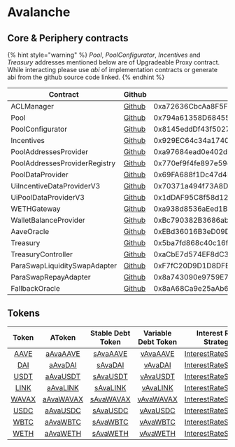 # Avalanche

## Core & Periphery contracts

{% hint style="warning" %}
_Pool_, _PoolConfigurator_, _Incentives_ and _Treasury_ addresses mentioned below are of Upgradeable Proxy contract. While interacting please use _abi_ of implementation contracts or generate abi from the github source code linked.
{% endhint %}

| Contract                      | Github                                                                                                                        | Address                                    |
| ----------------------------- | ----------------------------------------------------------------------------------------------------------------------------- | ------------------------------------------ |
| ACLManager                    | [Github](https://github.com/aave/aave-v3-core/blob/master/contracts/protocol/configuration/ACLManager.sol)                    | 0xa72636CbcAa8F5FF95B2cc47F3CDEe83F3294a0B |
| Pool                          | [Github](https://github.com/aave/aave-v3-core/blob/master/contracts/protocol/pool/Pool.sol)                                   | 0x794a61358D6845594F94dc1DB02A252b5b4814aD |
| PoolConfigurator              | [Github](https://github.com/aave/aave-v3-core/blob/master/contracts/protocol/pool/PoolConfigurator.sol)                       | 0x8145eddDf43f50276641b55bd3AD95944510021E |
| Incentives                    | [Github](https://github.com/aave/aave-v3-periphery/blob/master/contracts/rewards/RewardsController.sol)                       | 0x929EC64c34a17401F460460D4B9390518E5B473e |
| PoolAddressesProvider         | [Github](https://github.com/aave/aave-v3-core/blob/master/contracts/protocol/configuration/PoolAddressesProvider.sol)         | 0xa97684ead0e402dC232d5A977953DF7ECBaB3CDb |
| PoolAddressesProviderRegistry | [Github](https://github.com/aave/aave-v3-core/blob/master/contracts/protocol/configuration/PoolAddressesProviderRegistry.sol) | 0x770ef9f4fe897e59daCc474EF11238303F9552b6 |
| PoolDataProvider              | [Github](https://github.com/aave/aave-v3-core/blob/master/contracts/misc/AaveProtocolDataProvider.sol)                        | 0x69FA688f1Dc47d4B5d8029D5a35FB7a548310654 |
| UiIncentiveDataProviderV3     | [Github](https://github.com/aave/aave-v3-periphery/blob/master/contracts/misc/UiIncentiveDataProviderV3.sol)                  | 0x70371a494f73A8Df658C5cd29E2C1601787e1009 |
| UiPoolDataProviderV3          | [Github](https://github.com/aave/aave-v3-periphery/blob/master/contracts/misc/UiPoolDataProviderV3.sol)                       | 0x1dDAF95C8f58d1283E9aE5e3C964b575D7cF7aE3 |
| WETHGateway                   | [Github](https://github.com/aave/aave-v3-periphery/blob/master/contracts/misc/WETHGateway.sol)                                | 0xa938d8536aEed1Bd48f548380394Ab30Aa11B00E |
| WalletBalanceProvider         | [Github](https://github.com/aave/aave-v3-periphery/blob/master/contracts/misc/WalletBalanceProvider.sol)                      | 0xBc790382B3686abffE4be14A030A96aC6154023a |
| AaveOracle                    | [Github](https://github.com/aave/aave-v3-core/blob/master/contracts/misc/AaveOracle.sol)                                      | 0xEBd36016B3eD09D4693Ed4251c67Bd858c3c7C9C |
| Treasury                      | [Github](https://github.com/aave/aave-v3-periphery/blob/master/contracts/treasury/Collector.sol)                              | 0x5ba7fd868c40c16f7aDfAe6CF87121E13FC2F7a0 |
| TreasuryController            | [Github](https://github.com/aave/aave-v3-periphery/blob/master/contracts/treasury/CollectorController.sol)                    | 0xaCbE7d574EF8dC39435577eb638167Aca74F79f0 |
| ParaSwapLiquiditySwapAdapter  | [Github](https://github.com/aave/aave-v3-periphery/blob/master/contracts/adapters/paraswap/ParaSwapLiquiditySwapAdapter.sol)  | 0xF7fC20D9D1D8DFE55F5F2c3180272a5747dD327F |
| ParaSwapRepayAdapter          | [Github](https://github.com/aave/aave-v3-periphery/blob/master/contracts/adapters/paraswap/ParaSwapRepayAdapter.sol)          | 0x8a743090e9759E758d15a4CFd18408fb6332c625 |
| FallbackOracle                | [Github](https://github.com/aave/aave-v3-core/blob/master/contracts/mocks/oracle/PriceOracle.sol)                             | 0x8aA68Ca9e25aAb6f9f41bF341d12Ab407AE099E2 |

## Tokens

|                                         Token                                        |                                          AToken                                          |                                     Stable Debt Token                                     |                                    Variable Debt Token                                   |                                        Interest Rate Strategy                                        |
| :----------------------------------------------------------------------------------: | :--------------------------------------------------------------------------------------: | :---------------------------------------------------------------------------------------: | :--------------------------------------------------------------------------------------: | :--------------------------------------------------------------------------------------------------: |
|    [AAVE](https://snowtrace.io/address/0x63a72806098bd3d9520cc43356dd78afe5d386d9)   |    [aAvaAAVE](https://snowtrace.io/address/0xf329e36C7bF6E5E86ce2150875a84Ce77f477375)   |    [sAvaAAVE](https://snowtrace.io/address/0xfAeF6A702D15428E588d4C0614AEFb4348D83D48)    |    [vAvaAAVE](https://snowtrace.io/address/0xE80761Ea617F66F96274eA5e8c37f03960ecC679)   | [InterestRateStrategy](https://snowtrace.io/address/0x79a906e8c998d2fb5C5D66d23c4c5416Fe0168D6#code) |
|    [DAI](https://snowtrace.io/address/0xd586E7F844cEa2F87f50152665BCbc2C279D8d70)    |    [aAvaDAI](https://snowtrace.io/address/0x82E64f49Ed5EC1bC6e43DAD4FC8Af9bb3A2312EE)    |     [sAvaDAI](https://snowtrace.io/address/0xd94112B5B62d53C9402e7A60289c6810dEF1dC9B)    |    [vAvaDAI](https://snowtrace.io/address/0x8619d80FB0141ba7F184CbF22fd724116D9f7ffC)    | [InterestRateStrategy](https://snowtrace.io/address/0xfab05a6aF585da2F96e21452F91E812452996BD3#code) |
| [USDT](https://snowtrace.io/address/0x9702230A8Ea53601f5cD2dc00fDBc13d4dF4A8c7#code) | [aAvaUSDT](https://snowtrace.io/address/0x6ab707Aca953eDAeFBc4fD23bA73294241490620#code) |  [sAvaUSDT](https://snowtrace.io/address/0x70eFfc565DB6EEf7B927610155602d31b670e802#code) | [vAvaUSDT](https://snowtrace.io/address/0xfb00AC187a8Eb5AFAE4eACE434F493Eb62672df7#code) | [InterestRateStrategy](https://snowtrace.io/address/0xf4a0039F2d4a2EaD5216AbB6Ae4C4C3AA2dB9b82#code) |
|    [LINK](https://snowtrace.io/address/0x5947BB275c521040051D82396192181b413227A3)   |    [aAvaLINK](https://snowtrace.io/address/0x191c10Aa4AF7C30e871E70C95dB0E4eb77237530)   |  [sAvaLINK](https://snowtrace.io/address/0x89D976629b7055ff1ca02b927BA3e020F22A44e4#code) |    [vAvaLINK](https://snowtrace.io/address/0x953A573793604aF8d41F306FEb8274190dB4aE0e)   | [InterestRateStrategy](https://snowtrace.io/address/0x79a906e8c998d2fb5C5D66d23c4c5416Fe0168D6#code) |
|   [WAVAX](https://snowtrace.io/address/0xB31f66AA3C1e785363F0875A1B74E27b85FD66c7)   |   [aAvaWAVAX](https://snowtrace.io/address/0x6d80113e533a2C0fe82EaBD35f1875DcEA89Ea97)   | [sAvaWAVAX](https://snowtrace.io/address/0xF15F26710c827DDe8ACBA678682F3Ce24f2Fb56E#code) |   [vAvaWAVAX](https://snowtrace.io/address/0x4a1c3aD6Ed28a636ee1751C69071f6be75DEb8B8)   | [InterestRateStrategy](https://snowtrace.io/address/0x79a906e8c998d2fb5C5D66d23c4c5416Fe0168D6#code) |
|    [USDC](https://snowtrace.io/address/0xB97EF9Ef8734C71904D8002F8b6Bc66Dd9c48a6E)   |    [aAvaUSDC](https://snowtrace.io/address/0x625E7708f30cA75bfd92586e17077590C60eb4cD)   |  [sAvaUSDC](https://snowtrace.io/address/0x307ffe186F84a3bc2613D1eA417A5737D69A7007#code) |    [vAvaUSDC](https://snowtrace.io/address/0xFCCf3cAbbe80101232d343252614b6A3eE81C989)   | [InterestRateStrategy](https://snowtrace.io/address/0xf4a0039F2d4a2EaD5216AbB6Ae4C4C3AA2dB9b82#code) |
|    [WBTC](https://snowtrace.io/address/0x50b7545627a5162F82A992c33b87aDc75187B218)   |    [aAvaWBTC](https://snowtrace.io/address/0x078f358208685046a11C85e8ad32895DED33A249)   |  [sAvaWBTC](https://snowtrace.io/address/0x633b207Dd676331c413D4C013a6294B0FE47cD0e#code) |    [vAvaWBTC](https://snowtrace.io/address/0x92b42c66840C7AD907b4BF74879FF3eF7c529473)   | [InterestRateStrategy](https://snowtrace.io/address/0x79a906e8c998d2fb5C5D66d23c4c5416Fe0168D6#code) |
|    [WETH](https://snowtrace.io/address/0x49D5c2BdFfac6CE2BFdB6640F4F80f226bc10bAB)   |    [aAvaWETH](https://snowtrace.io/address/0xe50fA9b3c56FfB159cB0FCA61F5c9D750e8128c8)   |  [sAvaWETH](https://snowtrace.io/address/0xD8Ad37849950903571df17049516a5CD4cbE55F6#code) |    [vAvaWETH](https://snowtrace.io/address/0x0c84331e39d6658Cd6e6b9ba04736cC4c4734351)   | [InterestRateStrategy](https://snowtrace.io/address/0x79a906e8c998d2fb5C5D66d23c4c5416Fe0168D6#code) |
